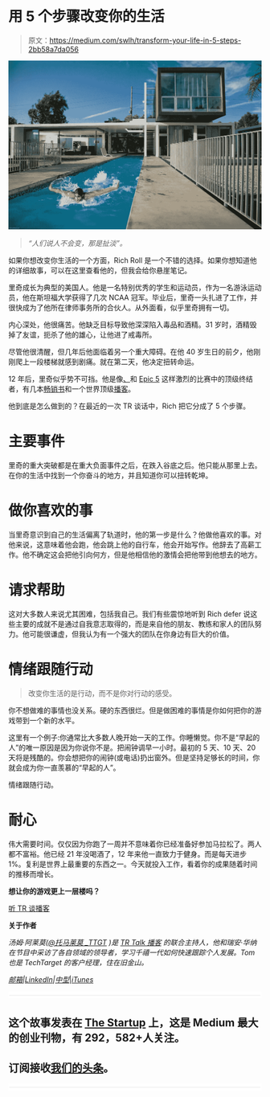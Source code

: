 # 用 5 个步骤改变你的生活

> 原文：<https://medium.com/swlh/transform-your-life-in-5-steps-2bb58a7da056>

![](img/55b262929a473eb61aa3f0ffc5b63484.png)

> *“人们说人不会变，那是扯淡”。*

如果你想改变你生活的一个方面，Rich Roll 是一个不错的选择。如果你想知道他的详细故事，可以在这里查看他的，但我会给你悬崖笔记。

里奇成长为典型的美国人。他是一名特别优秀的学生和运动员，作为一名游泳运动员，他在斯坦福大学获得了几次 NCAA 冠军。毕业后，里奇一头扎进了工作，并很快成为了他所在律师事务所的合伙人。从外面看，似乎里奇拥有一切。

内心深处，他很痛苦。他缺乏目标导致他深深陷入毒品和酒精。31 岁时，酒精毁掉了友谊，扼杀了他的雄心，让他进了戒毒所。

尽管他很清醒，但几年后他面临着另一个重大障碍。在他 40 岁生日的前夕，他刚刚爬上一段楼梯就感到剧痛。就在第二天，他决定扭转命运。

12 年后，里奇似乎势不可挡。他是像[、](http://ultramanlive.com/)和 [Epic 5](http://www.epic5.com/) 这样激烈的比赛中的顶级终结者，有几本[畅销书](https://www.amazon.com/gp/product/0307952207/ref=as_at/?imprToken=2mkw-ltKhILGF8KVtYBXxA&slotNum=0&ie=UTF8&camp=1789&creative=9325&creativeASIN=0307952207&linkCode=w61&tag=ricroloffweb-20)和一个世界顶级[播客](https://itunes.apple.com/us/podcast/the-rich-roll-podcast/id582272991?mt=2)。

他到底是怎么做到的？在最近的一次 TR 谈话中，Rich 把它分成了 5 个步骤。

# 主要事件

里奇的重大突破都是在重大负面事件之后，在跌入谷底之后。他只能从那里上去。在你的生活中找到一个你奋斗的地方，并且知道你可以扭转乾坤。

# 做你喜欢的事

当里奇意识到自己的生活偏离了轨道时，他的第一步是什么？他做他喜欢的事。对他来说，这意味着他会跑，他会跳上他的自行车，他会开始写作。他辞去了高薪工作。他不确定这会把他引向何方，但是他相信他的激情会把他带到他想去的地方。

# 请求帮助

这对大多数人来说尤其困难，包括我自己。我们有些震惊地听到 Rich defer 说这些主要的成就不是通过自我意志取得的，而是来自他的朋友、教练和家人的团队努力。他可能很谦虚，但我认为有一个强大的团队在你身边有巨大的价值。

# 情绪跟随行动

> 改变你生活的是行动，而不是你对行动的感受。

你不想做难的事情也没关系。硬的东西很烂。但是做困难的事情是你如何把你的游戏带到一个新的水平。

这里有一个例子:你通常比大多数人晚开始一天的工作。你睡懒觉。你不是“早起的人”的唯一原因是因为你说你不是。把闹钟调早一小时。最初的 5 天、10 天、20 天将是残酷的。你会想把你的闹钟(或电话)扔出窗外。但是坚持足够长的时间，你就会成为你一直羡慕的“早起的人”。

情绪跟随行动。

# 耐心

伟大需要时间。仅仅因为你跑了一周并不意味着你已经准备好参加马拉松了。两人都不富裕。他已经 21 年没喝酒了，12 年来他一直致力于健身。而是每天进步 1%。复利是世界上最重要的东西之一。今天就投入工作，看着你的成果随着时间的推移而增长。

**想让你的游戏更上一层楼吗？**

[听 TR 谈播客](https://soundcloud.com/ryan-warner-799706255)

**关于作者**

*汤姆·阿莱莫(*[*@托马莱莫 _TTGT*](https://twitter.com/TomAlaimo_TTGT) *)是* [*TR Talk 播客*](https://soundcloud.com/ryan-warner-799706255) *的联合主持人，他和瑞安·华纳在节目中采访了各自领域的领导者，学习千禧一代如何快速跟踪个人发展。Tom 也是 TechTarget 的客户经理，住在旧金山。*

[*邮箱*](mailto:thomasalaimo7@gmail.com)*|*[*LinkedIn*](https://www.linkedin.com/in/tom-alaimo-573a1878/)*|*[*中型*](/@TomAlaimo_TTGT)|[*iTunes*](https://itunes.apple.com/us/podcast/tr-talk/id1294132895?mt=2%20#iTunes)

![](img/731acf26f5d44fdc58d99a6388fe935d.png)

## 这个故事发表在 [The Startup](https://medium.com/swlh) 上，这是 Medium 最大的创业刊物，有 292，582+人关注。

## 订阅接收[我们的头条](http://growthsupply.com/the-startup-newsletter/)。

![](img/731acf26f5d44fdc58d99a6388fe935d.png)